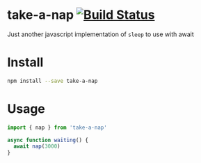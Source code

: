 # take-a-nap [![Build Status](https://travis-ci.org/Urucas/take-a-nap.svg?branch=master)](https://travis-ci.org/Urucas/take-a-nap)
Just another javascript implementation of ```sleep``` to use with await

# Install
```bash
npm install --save take-a-nap
```

# Usage 
```javascript
import { nap } from 'take-a-nap'

async function waiting() {
  await nap(3000)
}
```
